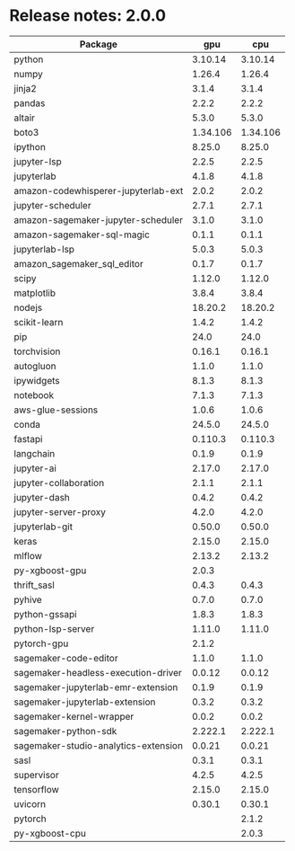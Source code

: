 # Release notes: 2.0.0

Package | gpu| cpu
---|---|---
python|3.10.14|3.10.14
numpy|1.26.4|1.26.4
jinja2|3.1.4|3.1.4
pandas|2.2.2|2.2.2
altair|5.3.0|5.3.0
boto3|1.34.106|1.34.106
ipython|8.25.0|8.25.0
jupyter-lsp|2.2.5|2.2.5
jupyterlab|4.1.8|4.1.8
amazon-codewhisperer-jupyterlab-ext|2.0.2|2.0.2
jupyter-scheduler|2.7.1|2.7.1
amazon-sagemaker-jupyter-scheduler|3.1.0|3.1.0
amazon-sagemaker-sql-magic|0.1.1|0.1.1
jupyterlab-lsp|5.0.3|5.0.3
amazon_sagemaker_sql_editor|0.1.7|0.1.7
scipy|1.12.0|1.12.0
matplotlib|3.8.4|3.8.4
nodejs|18.20.2|18.20.2
scikit-learn|1.4.2|1.4.2
pip|24.0|24.0
torchvision|0.16.1|0.16.1
autogluon|1.1.0|1.1.0
ipywidgets|8.1.3|8.1.3
notebook|7.1.3|7.1.3
aws-glue-sessions|1.0.6|1.0.6
conda|24.5.0|24.5.0
fastapi|0.110.3|0.110.3
langchain|0.1.9|0.1.9
jupyter-ai|2.17.0|2.17.0
jupyter-collaboration|2.1.1|2.1.1
jupyter-dash|0.4.2|0.4.2
jupyter-server-proxy|4.2.0|4.2.0
jupyterlab-git|0.50.0|0.50.0
keras|2.15.0|2.15.0
mlflow|2.13.2|2.13.2
py-xgboost-gpu|2.0.3| 
thrift_sasl|0.4.3|0.4.3
pyhive|0.7.0|0.7.0
python-gssapi|1.8.3|1.8.3
python-lsp-server|1.11.0|1.11.0
pytorch-gpu|2.1.2| 
sagemaker-code-editor|1.1.0|1.1.0
sagemaker-headless-execution-driver|0.0.12|0.0.12
sagemaker-jupyterlab-emr-extension|0.1.9|0.1.9
sagemaker-jupyterlab-extension|0.3.2|0.3.2
sagemaker-kernel-wrapper|0.0.2|0.0.2
sagemaker-python-sdk|2.222.1|2.222.1
sagemaker-studio-analytics-extension|0.0.21|0.0.21
sasl|0.3.1|0.3.1
supervisor|4.2.5|4.2.5
tensorflow|2.15.0|2.15.0
uvicorn|0.30.1|0.30.1
pytorch| |2.1.2
py-xgboost-cpu| |2.0.3
